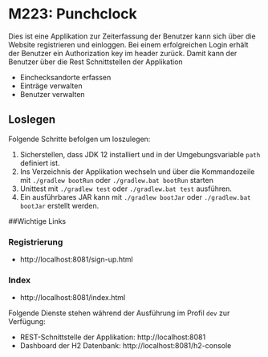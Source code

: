 # M223: Punchclock
Dies ist eine Applikation zur Zeiterfassung der Benutzer kann sich über die Website registrieren und einloggen.
Bei einem erfolgreichen Login erhält der Benutzer ein Authorization key im header zurück.
Damit kann der Benutzer über die Rest Schnittstellen der Applikation
- Einchecksandorte erfassen
- Einträge verwalten
- Benutzer verwalten

## Loslegen
Folgende Schritte befolgen um loszulegen:
1. Sicherstellen, dass JDK 12 installiert und in der Umgebungsvariable `path` definiert ist.
1. Ins Verzeichnis der Applikation wechseln und über die Kommandozeile mit `./gradlew bootRun` oder `./gradlew.bat bootRun` starten
1. Unittest mit `./gradlew test` oder `./gradlew.bat test` ausführen.
1. Ein ausführbares JAR kann mit `./gradlew bootJar` oder `./gradlew.bat bootJar` erstellt werden.

##Wichtige Links

### Registrierung
-  http://localhost:8081/sign-up.html

### Index
-  http://localhost:8081/index.html

Folgende Dienste stehen während der Ausführung im Profil `dev` zur Verfügung:
- REST-Schnittstelle der Applikation: http://localhost:8081
- Dashboard der H2 Datenbank: http://localhost:8081/h2-console